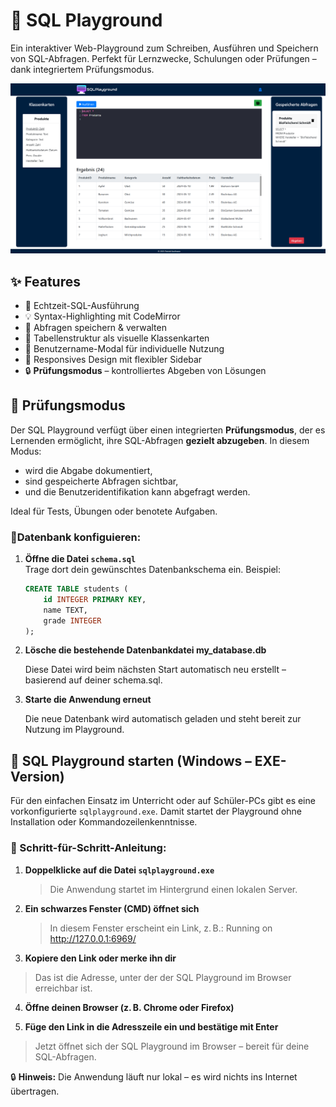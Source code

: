 # 🧪 SQL Playground

Ein interaktiver Web-Playground zum Schreiben, Ausführen und Speichern von SQL-Abfragen. Perfekt für Lernzwecke, Schulungen oder Prüfungen – dank integriertem Prüfungsmodus.



![image_alt](https://github.com/kaufi3376/sqlplayground/blob/5b3adc89490a5262d2240d3527f6c3435edfb927/SqlPlayground%20Screenshot.PNG)
## ✨ Features

- 🎯 Echtzeit-SQL-Ausführung
- 💡 Syntax-Highlighting mit CodeMirror
- 💾 Abfragen speichern & verwalten
- 🧱 Tabellenstruktur als visuelle Klassenkarten
- 👤 Benutzername-Modal für individuelle Nutzung
- 📱 Responsives Design mit flexibler Sidebar
- 🔒 **Prüfungsmodus** – kontrolliertes Abgeben von Lösungen


## 🧪 Prüfungsmodus

Der SQL Playground verfügt über einen integrierten **Prüfungsmodus**, der es Lernenden ermöglicht, ihre SQL-Abfragen **gezielt abzugeben**. In diesem Modus:
- wird die Abgabe dokumentiert,
- sind gespeicherte Abfragen sichtbar,
- und die Benutzeridentifikation kann abgefragt werden.

Ideal für Tests, Übungen oder benotete Aufgaben.


### 📌Datenbank konfiguieren:

1. **Öffne die Datei `schema.sql`**  
   Trage dort dein gewünschtes Datenbankschema ein. Beispiel:

   ```sql
   CREATE TABLE students (
       id INTEGER PRIMARY KEY,
       name TEXT,
       grade INTEGER
   );
2. **Lösche die bestehende Datenbankdatei my_database.db**
   
    Diese Datei wird beim nächsten Start automatisch neu erstellt – basierend auf deiner schema.sql.

3. **Starte die Anwendung erneut**
   
     Die neue Datenbank wird automatisch geladen und steht bereit zur Nutzung im Playground.

## 🚀 SQL Playground starten (Windows – EXE-Version)

Für den einfachen Einsatz im Unterricht oder auf Schüler-PCs gibt es eine vorkonfigurierte `sqlplayground.exe`. Damit startet der Playground ohne Installation oder Kommandozeilenkenntnisse.

### 🧭 Schritt-für-Schritt-Anleitung:

1. **Doppelklicke auf die Datei `sqlplayground.exe`**
   > Die Anwendung startet im Hintergrund einen lokalen Server.

2. **Ein schwarzes Fenster (CMD) öffnet sich**
   > In diesem Fenster erscheint ein Link, z. B.: Running on http://127.0.0.1:6969/

3. **Kopiere den Link oder merke ihn dir**
> Das ist die Adresse, unter der der SQL Playground im Browser erreichbar ist.

4. **Öffne deinen Browser (z. B. Chrome oder Firefox)**

5. **Füge den Link in die Adresszeile ein und bestätige mit Enter**
> Jetzt öffnet sich der SQL Playground im Browser – bereit für deine SQL-Abfragen.

🔒 **Hinweis:** Die Anwendung läuft nur lokal – es wird nichts ins Internet übertragen.


